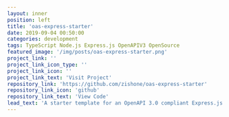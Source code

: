 ```yaml
---
layout: inner
position: left
title: 'oas-express-starter'
date: 2019-09-04 00:50:00
categories: development
tags: TypeScript Node.js Express.js OpenAPIV3 OpenSource
featured_image: '/img/posts/oas-express-starter.png'
project_link: ''
project_link_icon_type: ''
project_link_icon: ''
project_link_text: 'Visit Project'
repository_link: 'https://github.com/zishone/oas-express-starter'
repository_link_icon: 'github'
repository_link_text: 'View Code'
lead_text: 'A starter template for an OpenAPI 3.0 compliant Express.js server using TypeScript.'
---
```

